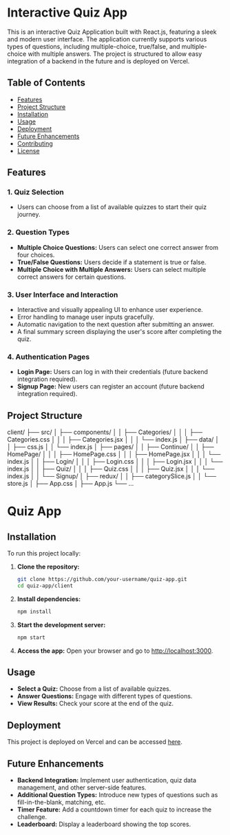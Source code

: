 # Interactive Quiz App

This is an interactive Quiz Application built with React.js, featuring a sleek and modern user interface. The application currently supports various types of questions, including multiple-choice, true/false, and multiple-choice with multiple answers. The project is structured to allow easy integration of a backend in the future and is deployed on Vercel.

## Table of Contents

- [Features](#features)
- [Project Structure](#project-structure)
- [Installation](#installation)
- [Usage](#usage)
- [Deployment](#deployment)
- [Future Enhancements](#future-enhancements)
- [Contributing](#contributing)
- [License](#license)

## Features

### 1. Quiz Selection
- Users can choose from a list of available quizzes to start their quiz journey.

### 2. Question Types
- **Multiple Choice Questions:** Users can select one correct answer from four choices.
- **True/False Questions:** Users decide if a statement is true or false.
- **Multiple Choice with Multiple Answers:** Users can select multiple correct answers for certain questions.

### 3. User Interface and Interaction
- Interactive and visually appealing UI to enhance user experience.
- Error handling to manage user inputs gracefully.
- Automatic navigation to the next question after submitting an answer.
- A final summary screen displaying the user's score after completing the quiz.

### 4. Authentication Pages
- **Login Page:** Users can log in with their credentials (future backend integration required).
- **Signup Page:** New users can register an account (future backend integration required).

## Project Structure


client/
├── src/
│   ├── components/
│   │   ├── Categories/
│   │   │   ├── Categories.css
│   │   │   ├── Categories.jsx
│   │   │   └── index.js
│   ├── data/
│   │   ├── css.js
│   │   └── index.js
│   ├── pages/
│   │   ├── Continue/
│   │   ├── HomePage/
│   │   │   ├── HomePage.css
│   │   │   ├── HomePage.jsx
│   │   │   └── index.js
│   │   ├── Login/
│   │   │   ├── Login.css
│   │   │   ├── Login.jsx
│   │   │   └── index.js
│   │   ├── Quiz/
│   │   │   ├── Quiz.css
│   │   │   ├── Quiz.jsx
│   │   │   └── index.js
│   │   └── Signup/
│   ├── redux/
│   │   ├── categorySlice.js
│   │   └── store.js
│   ├── App.css
│   ├── App.js
└── ...

# Quiz App

## Installation

To run this project locally:

1. **Clone the repository:**

    ```bash
    git clone https://github.com/your-username/quiz-app.git
    cd quiz-app/client
    ```

2. **Install dependencies:**

    ```bash
    npm install
    ```

3. **Start the development server:**

    ```bash
    npm start
    ```

4. **Access the app:** Open your browser and go to [http://localhost:3000](http://localhost:3000).

## Usage

- **Select a Quiz:** Choose from a list of available quizzes.
- **Answer Questions:** Engage with different types of questions.
- **View Results:** Check your score at the end of the quiz.

## Deployment

This project is deployed on Vercel and can be accessed [here](https://quiz-arcade-app.vercel.app/).

## Future Enhancements

- **Backend Integration:** Implement user authentication, quiz data management, and other server-side features.
- **Additional Question Types:** Introduce new types of questions such as fill-in-the-blank, matching, etc.
- **Timer Feature:** Add a countdown timer for each quiz to increase the challenge.
- **Leaderboard:** Display a leaderboard showing the top scores.

